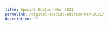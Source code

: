 ```yaml
---
title: Special Edition Mar 2021
permalink: /digital-special-edition-mar-2021/
description: ""
---
```

